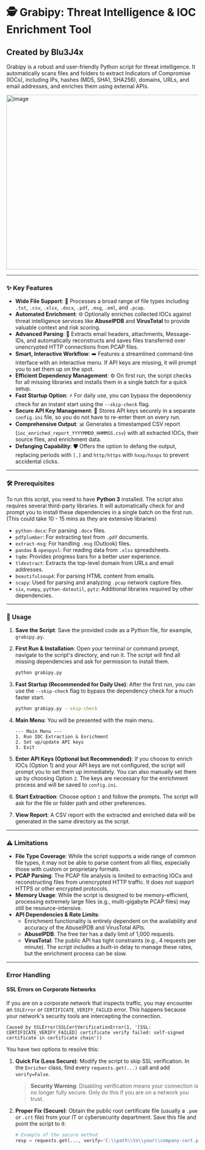 # 🕵️ Grabipy: Threat Intelligence & IOC Enrichment Tool
## Created by Blu3J4x

Grabipy is a robust and user-friendly Python script for threat intelligence. It automatically scans files and folders to extract Indicators of Compromise (IOCs), including IPs, hashes (MD5, SHA1, SHA256), domains, URLs, and email addresses, and enriches them using external APIs.

<img width="600" height="458" alt="image" src="https://github.com/user-attachments/assets/4e884204-100f-4ba0-b287-25f4512f5976" />


---

### ✨ Key Features

* **Wide File Support**: 📂 Processes a broad range of file types including `.txt`, `.csv`, `.xlsx`, `.docx`, `.pdf`, `.msg`, `.eml`, and `.pcap`.
* **Automated Enrichment**: 🌐 Optionally enriches collected IOCs against threat intelligence services like **AbuseIPDB** and **VirusTotal** to provide valuable context and risk scoring.
* **Advanced Parsing**: 📧 Extracts email headers, attachments, Message-IDs, and automatically reconstructs and saves files transferred over unencrypted HTTP connections from PCAP files.
* **Smart, Interactive Workflow**: ➡️ Features a streamlined command-line interface with an interactive menu. If API keys are missing, it will prompt you to set them up on the spot.
* **Efficient Dependency Management**: ⚙️ On first run, the script checks for all missing libraries and installs them in a single batch for a quick setup.
* **Fast Startup Option**: ⚡ For daily use, you can bypass the dependency check for an instant start using the `--skip-check` flag.
* **Secure API Key Management**: 🔑 Stores API keys securely in a separate `config.ini` file, so you do not have to re-enter them on every run.
* **Comprehensive Output**: 📊 Generates a timestamped CSV report (`ioc_enriched_report_YYYYMMDD_HHMMSS.csv`) with all extracted IOCs, their source files, and enrichment data.
* **Defanging Capability**: 🛡️ Offers the option to defang the output, replacing periods with `[.]` and `http/https` with `hxxp/hxxps` to prevent accidental clicks.

---

### 🛠️ Prerequisites

To run this script, you need to have **Python 3** installed. The script also requires several third-party libraries. It will automatically check for and prompt you to install these dependencies in a single batch on the first run. (This could take 10 - 15 mins as they are extensive libraries)

* `python-docx`: For parsing `.docx` files.
* `pdfplumber`: For extracting text from `.pdf` documents.
* `extract-msg`: For handling `.msg` (Outlook) files.
* `pandas` & `openpyxl`: For reading data from `.xlsx` spreadsheets.
* `tqdm`: Provides progress bars for a better user experience.
* `tldextract`: Extracts the top-level domain from URLs and email addresses.
* `beautifulsoup4`: For parsing HTML content from emails.
* `scapy`: Used for parsing and analyzing `.pcap` network capture files.
* `six`, `numpy`, `python-dateutil`, `pytz`: Additional libraries required by other dependencies.

---

### 🚀 Usage

1.  **Save the Script**: Save the provided code as a Python file, for example, `grabipy.py`.

2.  **First Run & Installation**: Open your terminal or command prompt, navigate to the script's directory, and run it. The script will find all missing dependencies and ask for permission to install them.
    ```bash
    python grabipy.py
    ```

3.  **Fast Startup (Recommended for Daily Use)**: After the first run, you can use the `--skip-check` flag to bypass the dependency check for a much faster start.
    ```bash
    python grabipy.py --skip-check
    ```

4.  **Main Menu**: You will be presented with the main menu.
    ```
    --- Main Menu ---
    1. Run IOC Extraction & Enrichment
    2. Set up/update API keys
    3. Exit
    ```

5.  **Enter API Keys (Optional but Recommended)**: If you choose to enrich IOCs (Option 1) and your API keys are not configured, the script will prompt you to set them up immediately. You can also manually set them up by choosing Option `2`. The keys are necessary for the enrichment process and will be saved to `config.ini`.

6.  **Start Extraction**: Choose option `1` and follow the prompts. The script will ask for the file or folder path and other preferences.

7.  **View Report**: A CSV report with the extracted and enriched data will be generated in the same directory as the script.

---

### ⚠️ Limitations

* **File Type Coverage**: While the script supports a wide range of common file types, it may not be able to parse content from all files, especially those with custom or proprietary formats.
* **PCAP Parsing**: The PCAP file analysis is limited to extracting IOCs and reconstructing files from unencrypted HTTP traffic. It does not support HTTPS or other encrypted protocols.
* **Memory Usage**: While the script is designed to be memory-efficient, processing extremely large files (e.g., multi-gigabyte PCAP files) may still be resource-intensive.
* **API Dependencies & Rate Limits**:
    * Enrichment functionality is entirely dependent on the availability and accuracy of the AbuseIPDB and VirusTotal APIs.
    * **AbuseIPDB**: The free tier has a daily limit of 1,000 requests.
    * **VirusTotal**: The public API has tight constraints (e.g., 4 requests per minute). The script includes a built-in delay to manage these rates, but the enrichment process can be slow.

---

### Error Handling

#### SSL Errors on Corporate Networks

If you are on a corporate network that inspects traffic, you may encounter an `SSLError` or `CERTIFICATE_VERIFY_FAILED` error. This happens because your network's security tools are intercepting the connection.

```
Caused by SSLError(SSLCertVerificationError(1, '[SSL: CERTIFICATE_VERIFY_FAILED] certificate verify failed: self-signed certificate in certificate chain'))
```

You have two options to resolve this:

1.  **Quick Fix (Less Secure)**: Modify the script to skip SSL verification. In the `Enricher` class, find every `requests.get(...)` call and add `verify=False`.
    > **Security Warning**: Disabling verification means your connection is no longer fully secure. Only do this if you are on a network you trust.

2.  **Proper Fix (Secure)**: Obtain the public root certificate file (usually a `.pem` or `.crt` file) from your IT or cybersecurity department. Save this file and point the script to it:
    ```python
    # Example of the secure method
    resp = requests.get(..., verify='C:\\path\\to\\your\\company-cert.pem')
